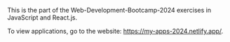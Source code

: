 This is the part of the Web-Development-Bootcamp-2024 exercises in JavaScript and React.js.

To view applications, go to the website: https://my-apps-2024.netlify.app/.
